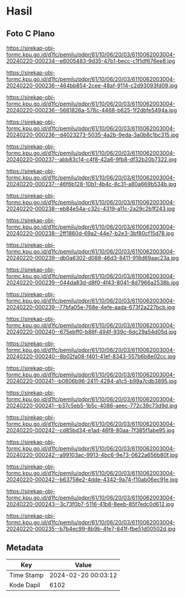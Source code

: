 # Hasil

## Foto C Plano

https://sirekap-obj-formc.kpu.go.id/d1fc/pemilu/pdpr/61/10/06/20/03/6110062003004-20240220-000234--e6005483-9d35-47b1-becc-c1f1df676ee8.jpg

https://sirekap-obj-formc.kpu.go.id/d1fc/pemilu/pdpr/61/10/06/20/03/6110062003004-20240220-000236--464bb854-2cee-48af-9114-c2d93093fd09.jpg

https://sirekap-obj-formc.kpu.go.id/d1fc/pemilu/pdpr/61/10/06/20/03/6110062003004-20240220-000236--5661826a-578c-4468-b625-1f2dbfe5494a.jpg

https://sirekap-obj-formc.kpu.go.id/d1fc/pemilu/pdpr/61/10/06/20/03/6110062003004-20240220-000236--d4023273-5035-4a2b-9eda-3a0b8c1bc315.jpg

https://sirekap-obj-formc.kpu.go.id/d1fc/pemilu/pdpr/61/10/06/20/03/6110062003004-20240220-000237--abb83c14-c4f8-42a6-9fb8-df32b20b7322.jpg

https://sirekap-obj-formc.kpu.go.id/d1fc/pemilu/pdpr/61/10/06/20/03/6110062003004-20240220-000237--46f6b128-10b1-4b4c-8c31-a80a669b534b.jpg

https://sirekap-obj-formc.kpu.go.id/d1fc/pemilu/pdpr/61/10/06/20/03/6110062003004-20240220-000238--eb84e54a-c32c-4319-a11c-2a29c2b1f243.jpg

https://sirekap-obj-formc.kpu.go.id/d1fc/pemilu/pdpr/61/10/06/20/03/6110062003004-20240220-000238--2ff1860d-69a2-44e7-b2e3-3bf80cf15d78.jpg

https://sirekap-obj-formc.kpu.go.id/d1fc/pemilu/pdpr/61/10/06/20/03/6110062003004-20240220-000239--db0a6302-d088-46d3-8411-918d69aac23a.jpg

https://sirekap-obj-formc.kpu.go.id/d1fc/pemilu/pdpr/61/10/06/20/03/6110062003004-20240220-000239--044da83d-d8f0-4f43-8041-8d7966a2538b.jpg

https://sirekap-obj-formc.kpu.go.id/d1fc/pemilu/pdpr/61/10/06/20/03/6110062003004-20240220-000239--77bfa05e-768e-4efe-aada-673f2a227bcb.jpg

https://sirekap-obj-formc.kpu.go.id/d1fc/pemilu/pdpr/61/10/06/20/03/6110062003004-20240220-000240--675ebff0-b88f-494f-939c-6dc29a54d05d.jpg

https://sirekap-obj-formc.kpu.go.id/d1fc/pemilu/pdpr/61/10/06/20/03/6110062003004-20240220-000240--8b02fa08-f401-41ef-8343-557b6b8e02cc.jpg

https://sirekap-obj-formc.kpu.go.id/d1fc/pemilu/pdpr/61/10/06/20/03/6110062003004-20240220-000241--b0806b96-2411-4284-a1c5-b99a7cdb3895.jpg

https://sirekap-obj-formc.kpu.go.id/d1fc/pemilu/pdpr/61/10/06/20/03/6110062003004-20240220-000241--b37c5eb5-1b5c-4086-aeec-772c39c73d9d.jpg

https://sirekap-obj-formc.kpu.go.id/d1fc/pemilu/pdpr/61/10/06/20/03/6110062003004-20240220-000242--cd85bd34-e1ad-46f8-80aa-7f385f1abe95.jpg

https://sirekap-obj-formc.kpu.go.id/d1fc/pemilu/pdpr/61/10/06/20/03/6110062003004-20240220-000242--a99103ac-9913-4bc6-9e73-0622a656b80f.jpg

https://sirekap-obj-formc.kpu.go.id/d1fc/pemilu/pdpr/61/10/06/20/03/6110062003004-20240220-000242--b63758e2-4dde-4342-9a74-f10ab06ec91e.jpg

https://sirekap-obj-formc.kpu.go.id/d1fc/pemilu/pdpr/61/10/06/20/03/6110062003004-20240220-000243--3c73f0b7-5116-41b8-8eeb-85f7edc0d612.jpg

https://sirekap-obj-formc.kpu.go.id/d1fc/pemilu/pdpr/61/10/06/20/03/6110062003004-20240220-000235--b7b4ec99-8b9b-4fe7-841f-fbe51d00502d.jpg


## Metadata

| Key        | Value               |
| ---------- | ------------------- |
| Time Stamp | 2024-02-20 00:03:12 |
| Kode Dapil | 6102                |



